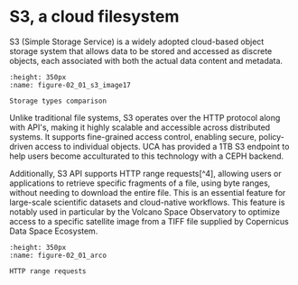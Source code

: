 # S3, a cloud filesystem

S3 (Simple Storage Service) is a widely adopted cloud-based object
storage system that allows data to be stored and accessed as discrete
objects, each associated with both the actual data content and metadata.


```{figure} 02_01_s3_image17.png
:height: 350px
:name: figure-02_01_s3_image17

Storage types comparison
```

Unlike traditional file systems, S3 operates over the HTTP protocol
along with API's, making it highly scalable and accessible across
distributed systems. It supports fine-grained access control, enabling
secure, policy-driven access to individual objects. UCA has provided a
1TB S3 endpoint to help users become acculturated to this technology with a CEPH backend.

Additionally, S3 API supports HTTP range requests[^4], allowing users or
applications to retrieve specific fragments of a file, using byte
ranges, without needing to download the entire file. This is an
essential feature for large-scale scientific datasets and cloud-native
workflows. This feature is notably used in particular by the Volcano
Space Observatory to optimize access to a specific satellite image from
a TIFF file supplied by Copernicus Data Space Ecosystem.

```{figure} 02_01_arco.png
:height: 350px
:name: figure-02_01_arco

HTTP range requests
```
